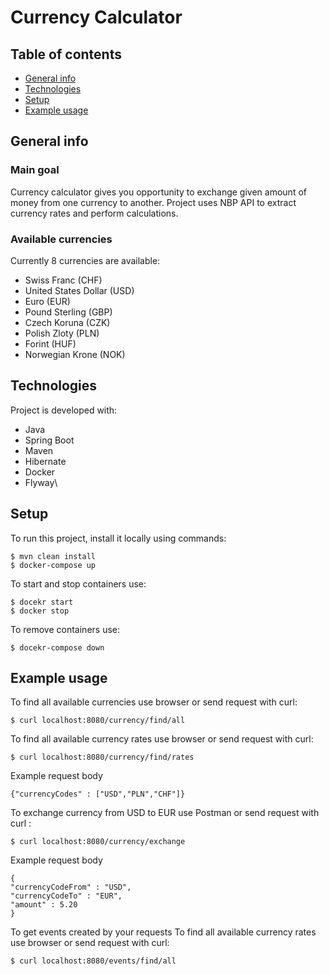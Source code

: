 # Currency Calculator

## Table of contents
* [General info](#general-info)
* [Technologies](#technologies)
* [Setup](#setup)
* [Example usage](#example-usage)

## General info

### Main goal

Currency calculator gives you opportunity to exchange given amount of money from one currency to another. Project uses NBP API to extract currency rates and perform calculations.

### Available currencies 

Currently 8 currencies are available:
* Swiss Franc (CHF)
* United States Dollar (USD)
* Euro (EUR)
* Pound Sterling (GBP)
* Czech Koruna (CZK)
* Polish Zloty (PLN)
* Forint (HUF)
* Norwegian Krone (NOK)

## Technologies

Project is developed with:
* Java
* Spring Boot
* Maven
* Hibernate
* Docker
* Flyway\

## Setup

To run this project, install it locally using commands:

```
$ mvn clean install
$ docker-compose up
```

To start and stop containers use:

```
$ docekr start
$ docker stop
```

To remove containers use:

```
$ docekr-compose down
```

## Example usage

To find all available currencies use browser or send request with curl:

```
$ curl localhost:8080/currency/find/all
```

To find all available currency rates use browser or send request with curl:

```
$ curl localhost:8080/currency/find/rates
```

Example request body

```
{"currencyCodes" : ["USD","PLN","CHF"]}
```


To exchange currency from USD to EUR use Postman or send request with curl :

```
$ curl localhost:8080/currency/exchange
```

Example request body

```
{
"currencyCodeFrom" : "USD",
"currencyCodeTo" : "EUR",
"amount" : 5.20
}
```

To get events created by your requests To find all available currency rates use browser or send request with curl:

```
$ curl localhost:8080/events/find/all
```


